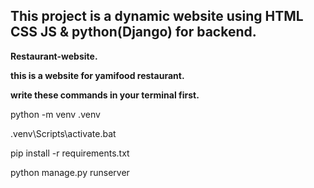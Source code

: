 ## This project is a dynamic website using HTML CSS JS & python(Django) for backend.
**Restaurant-website.**

**this is a website for yamifood restaurant.**

**write these commands in your terminal first.**

python -m venv .venv

.venv\Scripts\activate.bat

pip install -r requirements.txt

python manage.py runserver
